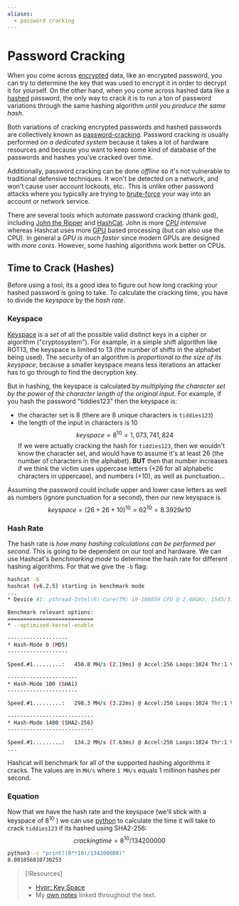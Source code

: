 ```yaml
---
aliases:
  - password cracking
---
```

# Password Cracking
When you come across [encrypted](/OSCP/password-attacks/README.md) data, like an encrypted password, you can try to determine the key that was used to encrypt it in order to decrypt it for yourself. On the other hand, when you come across hashed data like a [hashed](../../computers/concepts/cryptography/hashing.md) password, the only way to crack it is to run a ton of password variations through the same hashing algorithm *until you produce the same hash*. 

Both variations of cracking encrypted passwords and hashed passwords are collectively known as [password-cracking](../../cybersecurity/TTPs/cracking/password-cracking.md). Password cracking is usually performed *on a dedicated system* because it takes a lot of hardware resources and because you want to keep some kind of database of the passwords and hashes you've cracked over time.

Additionally, password cracking can be done *offline* so it's not vulnerable to traditional defensive techniques. It won't be detected on a network, and won't cause user account lockouts, etc.. This is unlike other password attacks where you typically are trying to [brute-force](../../cybersecurity/TTPs/cracking/brute-force.md) your way into an account or network service.

There are several tools which automate password cracking (thank god), including [John the Ripper](../../cybersecurity/TTPs/cracking/tools/john.md) and [HashCat](../../cybersecurity/TTPs/cracking/tools/hashcat.md). John is more *[CPU](../../computers/concepts/CPU.md) intensive* whereas Hashcat uses more [GPU](../../computers/concepts/GPU.md) based processing (but can also use the CPU). In general a *GPU is much faster* since modern GPUs are designed with *more cores*. However, some hashing algorithms work better on CPUs.
## Time to Crack (Hashes)
Before using a tool, its a good idea to figure out how long cracking your hashed password is going to take. To calculate the cracking time, you have to divide the *keyspace* by the *hash rate*.
### Keyspace
[Keyspace](https://www.hypr.com/security-encyclopedia/key-space) is a *set* of all the possible valid distinct keys in a cipher or algorithm ("cryptosystem"). For example, in a simple shift algorithm like ROT13, the keyspace is limited to 13 (the number of shifts in the alphabet being used). The security of an algorithm is *proportional to the size of its keyspace*, because a smaller keyspace means less iterations an attacker has to go through to find the decryption key.

But in hashing, the keyspace is calculated by *multiplying the character set by the power of the character length of the original input*. For example, if you hash the password "tiddies123" then the keyspace is:
- the character set is 8 (there are 8 unique characters is `tiddies123`)
- the length of the input in characters is 10
$$keyspace = 8^{10} = 1,073,741,824$$
If we were actually cracking the hash for `tiddies123`, then we wouldn't know the character set, and would have to assume it's at least 26 (the number of characters in the alphabet). **BUT** then that number increases if we think the victim uses uppercase letters (+26 for all alphabetic characters in uppercase), and numbers (+10), as well as punctuation...
  
Assuming the password could include upper and lower case letters as well as numbers (ignore punctuation for a second), then our new keyspace is 
$$keyspace = (26+26+10)^{10} = 62^{10} = 8.3929e10$$
### Hash Rate
The hash rate is *how many hashing calculations can be performed per second*. This is going to be dependent on our tool and hardware. We can use Hashcat's *benchmarking mode* to determine the hash rate for different hashing algorithms. For that we give the `-b` flag:
```bash
hashcat -b
hashcat (v6.2.5) starting in benchmark mode
...
* Device #1: pthread-Intel(R) Core(TM) i9-10885H CPU @ 2.40GHz, 1545/3154 MB (512 MB allocatable), 4MCU

Benchmark relevant options:
===========================
* --optimized-kernel-enable

-------------------
* Hash-Mode 0 (MD5)
-------------------

Speed.#1.........:   450.8 MH/s (2.19ms) @ Accel:256 Loops:1024 Thr:1 Vec:8

----------------------
* Hash-Mode 100 (SHA1)
----------------------

Speed.#1.........:   298.3 MH/s (3.22ms) @ Accel:256 Loops:1024 Thr:1 Vec:8

---------------------------
* Hash-Mode 1400 (SHA2-256)
---------------------------

Speed.#1.........:   134.2 MH/s (7.63ms) @ Accel:256 Loops:1024 Thr:1 Vec:8
...
```
Hashcat will benchmark for all of the supported hashing algorithms it cracks. The values are in `MH/s` where `1 MH/s` equals 1 millinon hashes per second. 
### Equation
Now that we have the hash rate and the keyspace (we'll stick with a keyspace of $8^{10}$ ) we can use [python](../../coding/languages/python/python.md) to calculate the time it will take to crack `tiddies123` if its hashed using SHA2-256:
$$ cracking time = {8^{10}}/134200000 $$
```bash
python3 -c "print((8**10)/134200000)" 
8.001056810730253
```


> [!Resources]
> - [Hypr: Key Space](https://www.hypr.com/security-encyclopedia/key-space)
> - My [own notes](https://github.com/trshpuppy/obsidian-notes) linked throughout the text.